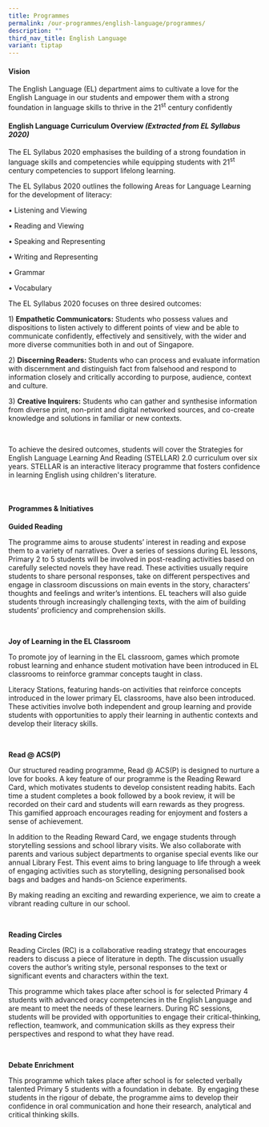```yaml
---
title: Programmes
permalink: /our-programmes/english-language/programmes/
description: ""
third_nav_title: English Language
variant: tiptap
---
```

<h4><strong>Vision</strong></h4>
<p>The English Language (EL) department aims to cultivate a love for the
English Language in our students and empower them with a strong foundation
in language skills to thrive in the 21<sup>st</sup> century confidently</p>
<h4><strong>English Language Curriculum Overview </strong><em>(Extracted from EL Syllabus 2020)</em></h4>
<p></p>
<p>The EL Syllabus 2020 emphasises the building of a strong foundation in
language skills and competencies while equipping students with 21<sup>st</sup> century
competencies to support lifelong learning.&nbsp;</p>
<p>The EL Syllabus 2020 outlines the following Areas for Language Learning
for the development of literacy:</p>
<p>• Listening and Viewing</p>
<p>• Reading and Viewing</p>
<p>• Speaking and Representing</p>
<p>• Writing and Representing</p>
<p>• Grammar</p>
<p>• Vocabulary</p>
<p>The EL Syllabus 2020 focuses on three desired outcomes:</p>
<p>1) <strong>Empathetic Communicators:</strong> Students who possess values
and dispositions to listen actively to different points of view and be
able to communicate confidently, effectively and sensitively, with the
wider and more diverse communities both in and out of Singapore.</p>
<p>2) <strong>Discerning Readers: </strong>Students who can process and evaluate
information with discernment and distinguish fact from falsehood and respond
to information closely and critically according to purpose, audience, context
and culture.</p>
<p>3) <strong>Creative Inquirers:</strong> Students who can gather and synthesise
information from diverse print, non-print and digital networked sources,
and co-create knowledge and solutions in familiar or new contexts.</p>
<p>&nbsp;</p>
<p>To achieve the desired outcomes, students will cover the Strategies for
English Language Learning And Reading (STELLAR) 2.0 curriculum over six
years. STELLAR is an interactive literacy programme that fosters confidence
in learning English using children's literature.</p>
<p>&nbsp;</p>
<h4><strong>Programmes &amp; Initiatives</strong></h4>
<p><strong>Guided Reading</strong>
</p>
<p>The programme aims to arouse students’ interest in reading and expose
them to a variety of narratives. Over a series of sessions during EL lessons,
Primary 2 to 5 students will be involved in post-reading activities based
on carefully selected novels they have read. These activities usually require
students to share personal responses, take on different perspectives and
engage in classroom discussions on main events in the story, characters’
thoughts and feelings and writer’s intentions. EL teachers will also guide
students through increasingly challenging texts, with the aim of building
students’ proficiency and comprehension skills.</p>
<p>&nbsp;</p>
<p><strong>Joy of Learning in the EL Classroom</strong>
</p>
<p>To promote joy of learning in the EL classroom, games which promote robust
learning and enhance student motivation have been introduced in EL classrooms
to reinforce grammar concepts taught in class.&nbsp;</p>
<p>Literacy Stations, featuring hands-on activities that reinforce concepts
introduced in the lower primary EL classrooms, have also been introduced.
These activities involve both independent and group learning and provide
students with opportunities to apply their learning in authentic contexts
and develop their literacy skills.&nbsp;</p>
<p><strong>&nbsp;</strong>
</p>
<p><strong>Read @ ACS(P)</strong>
</p>
<p>Our structured reading programme, Read @ ACS(P) is designed to nurture
a love for books. A key feature of our programme is the Reading Reward
Card, which motivates students to develop consistent reading habits. Each
time a student completes a book followed by a book review, it will be recorded
on their card and students will earn rewards as they progress. This gamified
approach encourages reading for enjoyment and fosters a sense of achievement.</p>
<p>In addition to the Reading Reward Card, we engage students through storytelling
sessions and school library visits. We also collaborate with parents and
various subject departments to organise special events like our annual
Library Fest. This event aims to bring language to life through a week
of engaging activities such as storytelling, designing personalised book
bags and badges and hands-on Science experiments.</p>
<p>By making reading an exciting and rewarding experience, we aim to create
a vibrant reading culture in our school.</p>
<p><strong>&nbsp;</strong>
</p>
<p><strong>Reading Circles</strong>
</p>
<p>Reading Circles (RC) is a collaborative reading strategy that encourages
readers to discuss a piece of literature in depth. The discussion usually
covers the author’s writing style, personal responses to the text or significant
events and characters within the text.</p>
<p>This programme which takes place after school is for selected Primary
4 students with advanced oracy competencies in the English Language and
are meant to meet the needs of these learners. During RC sessions, students
will be provided with opportunities to engage their critical-thinking,
reflection, teamwork, and communication skills as they express their perspectives
and respond to what they have read.</p>
<p>&nbsp;</p>
<p><strong>Debate Enrichment</strong>
</p>
<p>This programme which takes place after school is for selected verbally
talented Primary 5 students with a foundation in debate. &nbsp;By engaging
these students in the rigour of debate, the programme aims to develop their
confidence in oral communication and hone their research, analytical and
critical thinking skills.</p>
<p></p>